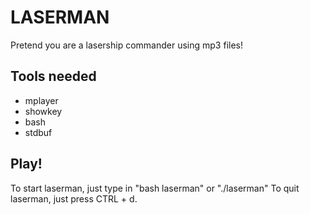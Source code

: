LASERMAN
========

Pretend you are a lasership commander using mp3 files!

Tools needed
------------

* mplayer
* showkey
* bash
* stdbuf

Play!
-----

To start laserman, just type in "bash laserman" or "./laserman"
To quit laserman, just press CTRL + d.
